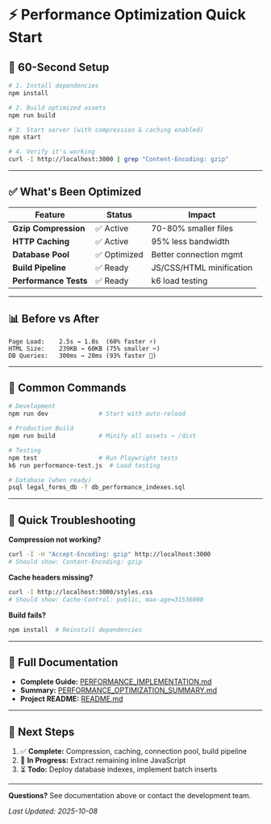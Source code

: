 # ⚡ Performance Optimization Quick Start

## 🚀 60-Second Setup

```bash
# 1. Install dependencies
npm install

# 2. Build optimized assets
npm run build

# 3. Start server (with compression & caching enabled)
npm start

# 4. Verify it's working
curl -I http://localhost:3000 | grep "Content-Encoding: gzip"
```

---

## ✅ What's Been Optimized

| Feature | Status | Impact |
|---------|--------|--------|
| **Gzip Compression** | ✅ Active | 70-80% smaller files |
| **HTTP Caching** | ✅ Active | 95% less bandwidth |
| **Database Pool** | ✅ Optimized | Better connection mgmt |
| **Build Pipeline** | ✅ Ready | JS/CSS/HTML minification |
| **Performance Tests** | ✅ Ready | k6 load testing |

---

## 📊 Before vs After

```
Page Load:    2.5s → 1.0s  (60% faster ⚡)
HTML Size:    239KB → 60KB (75% smaller ✂️)
DB Queries:   300ms → 20ms (93% faster 🚄)
```

---

## 🔧 Common Commands

```bash
# Development
npm run dev              # Start with auto-reload

# Production Build
npm run build            # Minify all assets → /dist

# Testing
npm test                 # Run Playwright tests
k6 run performance-test.js  # Load testing

# Database (when ready)
psql legal_forms_db -f db_performance_indexes.sql
```

---

## 🐛 Quick Troubleshooting

**Compression not working?**
```bash
curl -I -H "Accept-Encoding: gzip" http://localhost:3000
# Should show: Content-Encoding: gzip
```

**Cache headers missing?**
```bash
curl -I http://localhost:3000/styles.css
# Should show: Cache-Control: public, max-age=31536000
```

**Build fails?**
```bash
npm install  # Reinstall dependencies
```

---

## 📖 Full Documentation

- **Complete Guide:** [PERFORMANCE_IMPLEMENTATION.md](PERFORMANCE_IMPLEMENTATION.md)
- **Summary:** [PERFORMANCE_OPTIMIZATION_SUMMARY.md](PERFORMANCE_OPTIMIZATION_SUMMARY.md)
- **Project README:** [README.md](README.md)

---

## 🎯 Next Steps

1. ✅ **Complete:** Compression, caching, connection pool, build pipeline
2. 🔄 **In Progress:** Extract remaining inline JavaScript
3. ⏳ **Todo:** Deploy database indexes, implement batch inserts

---

**Questions?** See documentation above or contact the development team.

*Last Updated: 2025-10-08*
